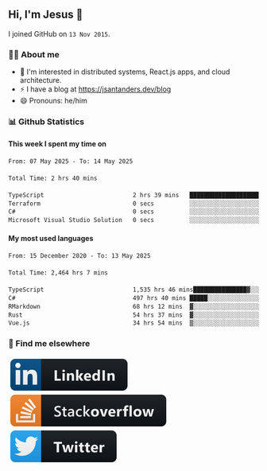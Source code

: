 ## Hi, I'm Jesus 👋

I joined GitHub on `13 Nov 2015`.

<!-- Talking about you -->

### 👨‍💻 About me

- 👦 I'm interested in distributed systems, React.js apps, and cloud architecture.
- ⚡️ I have a blog at <https://jsantanders.dev/blog>
- 😄 Pronouns: he/him

### 📊 Github Statistics

#### This week I spent my time on

<!--START_SECTION:weekly-->

```txt
From: 07 May 2025 - To: 14 May 2025

Total Time: 2 hrs 40 mins

TypeScript                         2 hrs 39 mins   ████████████████████████▓   99.26 %
Terraform                          0 secs          ░░░░░░░░░░░░░░░░░░░░░░░░░   00.37 %
C#                                 0 secs          ░░░░░░░░░░░░░░░░░░░░░░░░░   00.25 %
Microsoft Visual Studio Solution   0 secs          ░░░░░░░░░░░░░░░░░░░░░░░░░   00.12 %
```

<!--END_SECTION:weekly-->

#### My most used languages

<!--START_SECTION:alltime-->

```txt
From: 15 December 2020 - To: 13 May 2025

Total Time: 2,464 hrs 7 mins

TypeScript                         1,535 hrs 46 mins███████████████▓░░░░░░░░░   62.33 %
C#                                 497 hrs 40 mins █████░░░░░░░░░░░░░░░░░░░░   20.20 %
RMarkdown                          68 hrs 12 mins  ▓░░░░░░░░░░░░░░░░░░░░░░░░   02.77 %
Rust                               54 hrs 37 mins  ▓░░░░░░░░░░░░░░░░░░░░░░░░   02.22 %
Vue.js                             34 hrs 54 mins  ▒░░░░░░░░░░░░░░░░░░░░░░░░   01.42 %
```

<!--END_SECTION:alltime-->

### 📢 Find me elsewhere

<p>
  <a target="_blank" href="https://linkedin.com/in/jsantanders">
    <img src="https://github.com/jsantanders/jsantanders/blob/master/img/linkedin.svg" alt="LinkedIn" style="vertical-align:top; margin:4px">
  </a>
  
  <a target="_blank" href="https://stackoverflow.com/users/7318331/jesus-santander">
    <img src="https://github.com/jsantanders/jsantanders/blob/master/img/stackoverflow.svg" alt="StackOverflow" style="vertical-align:top; margin:4px">
  </a>
  
  <a target="_blank" href="http://twitter.com/jsantanders">
    <img src="https://github.com/jsantanders/jsantanders/blob/master/img/twitter.svg" alt="Twitter" style="vertical-align:top; margin:4px">
  </a>
</p>
